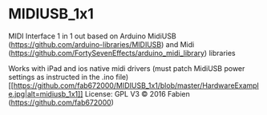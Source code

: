 # MIDIUSB_1x1
MIDI Interface 1 in 1 out based on Arduino MidiUSB (https://github.com/arduino-libraries/MIDIUSB) and Midi (https://github.com/FortySevenEffects/arduino_midi_library) libraries

Works with iPad and ios native midi drivers (must patch MidiUSB power settings as instructed in the .ino file)
[[https://github.com/fab672000/MIDIUSB_1x1/blob/master/HardwareExample.jpg|alt=midiusb_1x1]]
License: GPL V3 © 2016 Fabien (https://github.com/fab672000)